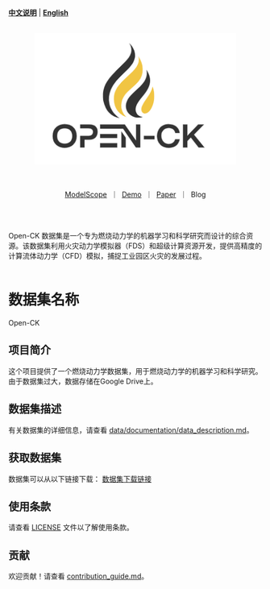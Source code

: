 [**中文说明**](README.md) | [**English**](README_En.md)

<p align="center">
    <br>
    <img src="image/tag2.png" width="400" />
    <br>
<p>
<br>

<p align="center">
        <a href="https://www.modelscope.cn/models?name=clip&tasks=multi-modal-embedding">ModelScope</a>&nbsp ｜ &nbsp<a href="https://www.modelscope.cn/studios/damo/chinese_clip_applications/summary">Demo</a>&nbsp ｜ &nbsp<a href="https://arxiv.org/abs/2211.01335">Paper</a>&nbsp ｜ &nbspBlog
</p>
<br><br>

Open-CK 数据集是一个专为燃烧动力学的机器学习和科学研究而设计的综合资源。该数据集利用火灾动力学模拟器（FDS）和超级计算资源开发，提供高精度的计算流体动力学（CFD）模拟，捕捉工业园区火灾的发展过程。
<br><br>
# 数据集名称
Open-CK
## 项目简介
这个项目提供了一个燃烧动力学数据集，用于燃烧动力学的机器学习和科学研究。由于数据集过大，数据存储在Google Drive上。

## 数据集描述
有关数据集的详细信息，请查看 [data/documentation/data_description.md](./data/documentation/data_description.md)。

## 获取数据集
数据集可以从以下链接下载：
[数据集下载链接](https://drive.google.com/your_link)

## 使用条款
请查看 [LICENSE](./LICENSE) 文件以了解使用条款。

## 贡献
欢迎贡献！请查看 [contribution_guide.md](./documentation/contribution_guide.md)。
